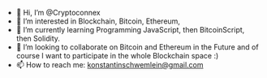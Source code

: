 - 👋 Hi, I’m @Cryptoconnex
- 👀 I’m interested in Blockchain, Bitcoin, Ethereum, 
- 🌱 I’m currently learning Programming JavaScript, then BitcoinScript, then Solidity.
- 💞️ I’m looking to collaborate on Bitcoin and Ethereum in the Future and of course I want to participate in the whole Blockchain space :) 
- 📫 How to reach me: konstantinschwemlein@gmail.com



